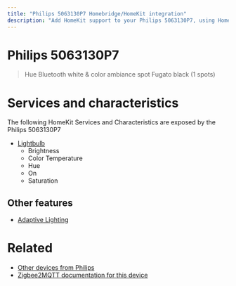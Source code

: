 ```yaml
---
title: "Philips 5063130P7 Homebridge/HomeKit integration"
description: "Add HomeKit support to your Philips 5063130P7, using Homebridge, Zigbee2MQTT and homebridge-z2m."
---
```

<!---
This file has been GENERATED using src/docgen/docgen.ts
DO NOT EDIT THIS FILE MANUALLY!
-->
# Philips 5063130P7
> Hue Bluetooth white & color ambiance spot Fugato black (1 spots)


# Services and characteristics
The following HomeKit Services and Characteristics are exposed by
the Philips 5063130P7

* [Lightbulb](../../light.md)
  * Brightness
  * Color Temperature
  * Hue
  * On
  * Saturation


## Other features
* [Adaptive Lighting](../../light.md)


# Related
* [Other devices from Philips](../index.md#philips)
* [Zigbee2MQTT documentation for this device](https://www.zigbee2mqtt.io/devices/5063130P7.html)